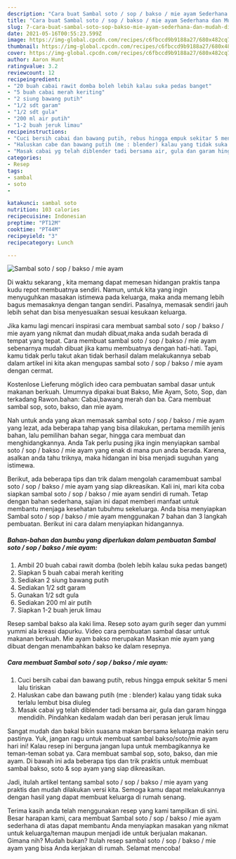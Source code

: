 ```yaml
---
description: "Cara buat Sambal soto / sop / bakso / mie ayam Sederhana dan Mudah Dibuat"
title: "Cara buat Sambal soto / sop / bakso / mie ayam Sederhana dan Mudah Dibuat"
slug: 7-cara-buat-sambal-soto-sop-bakso-mie-ayam-sederhana-dan-mudah-dibuat
date: 2021-05-16T00:55:23.599Z
image: https://img-global.cpcdn.com/recipes/c6fbccd9b9188a27/680x482cq70/sambal-soto-sop-bakso-mie-ayam-foto-resep-utama.jpg
thumbnail: https://img-global.cpcdn.com/recipes/c6fbccd9b9188a27/680x482cq70/sambal-soto-sop-bakso-mie-ayam-foto-resep-utama.jpg
cover: https://img-global.cpcdn.com/recipes/c6fbccd9b9188a27/680x482cq70/sambal-soto-sop-bakso-mie-ayam-foto-resep-utama.jpg
author: Aaron Hunt
ratingvalue: 3.2
reviewcount: 12
recipeingredient:
- "20 buah cabai rawit domba boleh lebih kalau suka pedas banget"
- "5 buah cabai merah keriting"
- "2 siung bawang putih"
- "1/2 sdt garam"
- "1/2 sdt gula"
- "200 ml air putih"
- "1-2 buah jeruk limau"
recipeinstructions:
- "Cuci bersih cabai dan bawang putih, rebus hingga empuk sekitar 5 meni lalu tiriskan"
- "Haluskan cabe dan bawang putih (me : blender) kalau yang tidak suka terlalu lembut bisa diuleg"
- "Masak cabai yg telah diblender tadi bersama air, gula dan garam hingga mendidih. Pindahkan kedalam wadah dan beri perasan jeruk limau"
categories:
- Resep
tags:
- sambal
- soto
- 

katakunci: sambal soto  
nutrition: 103 calories
recipecuisine: Indonesian
preptime: "PT12M"
cooktime: "PT44M"
recipeyield: "3"
recipecategory: Lunch

---
```



![Sambal soto / sop / bakso / mie ayam](https://img-global.cpcdn.com/recipes/c6fbccd9b9188a27/680x482cq70/sambal-soto-sop-bakso-mie-ayam-foto-resep-utama.jpg)

Di waktu  sekarang , kita memang dapat memesan hidangan praktis tanpa kudu repot membuatnya sendiri. Namun, untuk kita yang ingin menyuguhkan masakan istimewa pada keluarga, maka anda memang lebih bagus memasaknya dengan tangan sendiri. Pasalnya, memasak sendiri jauh lebih sehat dan bisa menyesuaikan sesuai kesukaan keluarga.

Jika kamu lagi mencari inspirasi cara membuat sambal soto / sop / bakso / mie ayam yang nikmat dan mudah dibuat,maka anda sudah berada di tempat yang tepat. Cara membuat sambal soto / sop / bakso / mie ayam  sebenarnya mudah dibuat jika kamu membuatnya dengan hati-hati. Tapi, kamu tidak perlu takut akan tidak berhasil dalam melakukannya 
sebab dalam artikel ini kita akan mengupas sambal soto / sop / bakso / mie ayam dengan cermat.  

Kostenlose Lieferung möglich ideo cara pembuatan sambal dasar untuk makanan berkuah. Umumnya dipakai buat Bakso, Mie Ayam, Soto, Sop, dan terkadang Rawon.bahan: Cabai,bawang merah dan ba. Cara membuat sambal sop, soto, bakso, dan mie ayam.

Nah untuk anda yang akan memasak sambal soto / sop / bakso / mie ayam yang lezat, ada beberapa tahap yang bisa dilakukan, pertama memilih jenis bahan, lalu pemilihan bahan segar, hingga cara membuat dan menghidangkannya. Anda Tak perlu pusing jika ingin menyiapkan sambal soto / sop / bakso / mie ayam yang enak di mana pun anda berada. Karena, asalkan anda  tahu triknya, maka hidangan ini bisa menjadi suguhan yang istimewa.

Berikut, ada beberapa tips dan trik dalam mengolah caramembuat sambal soto / sop / bakso / mie ayam yang siap dikreasikan. Kali ini, mari kita coba siapkan sambal soto / sop / bakso / mie ayam sendiri di rumah. Tetap dengan bahan sederhana, sajian ini dapat memberi manfaat untuk membantu menjaga kesehatan tubuhmu sekeluarga. Anda bisa menyiapkan Sambal soto / sop / bakso / mie ayam menggunakan 7 bahan dan 3 langkah pembuatan. Berikut ini cara dalam menyiapkan hidangannya.

<!--inarticleads1-->

##### Bahan-bahan dan bumbu yang diperlukan dalam pembuatan Sambal soto / sop / bakso / mie ayam:

1. Ambil 20 buah cabai rawit domba (boleh lebih kalau suka pedas banget)
1. Siapkan 5 buah cabai merah keriting
1. Sediakan 2 siung bawang putih
1. Sediakan 1/2 sdt garam
1. Gunakan 1/2 sdt gula
1. Sediakan 200 ml air putih
1. Siapkan 1-2 buah jeruk limau


Resep sambal bakso ala kaki lima. Resep soto ayam gurih seger dan yummi yummi ala kreasi dapurku. Video cara pembuatan sambal dasar untuk makanan berkuah. Mie ayam bakso merupakan Maskan mie ayam yang dibuat dengan menambahkan bakso ke dalam resepnya. 

<!--inarticleads2-->

##### Cara membuat Sambal soto / sop / bakso / mie ayam:

1. Cuci bersih cabai dan bawang putih, rebus hingga empuk sekitar 5 meni lalu tiriskan
1. Haluskan cabe dan bawang putih (me : blender) kalau yang tidak suka terlalu lembut bisa diuleg
1. Masak cabai yg telah diblender tadi bersama air, gula dan garam hingga mendidih. Pindahkan kedalam wadah dan beri perasan jeruk limau


Sangat mudah dan bakal bikin suasana makan bersama keluarga makin seru pastinya. Yuk, jangan ragu untuk membuat sambal bakso/soto/mie ayam hari ini! Kalau resep ini berguna jangan lupa untuk membagikannya ke teman-teman sobat ya. Cara membuat sambal sop, soto, bakso, dan mie ayam. Di bawah ini ada beberapa tips dan trik praktis untuk membuat sambal bakso, soto &amp; sop ayam yang siap dikreasikan. 

Jadi, itulah artikel tentang  sambal soto / sop / bakso / mie ayam  yang praktis dan mudah dilakukan versi kita. Semoga kamu dapat melakukannya dengan hasil yang dapat membuat keluarga di rumah senang. 

Terima kasih anda telah menggunakan resep yang kami tampilkan di sini. Besar harapan kami, cara membuat  Sambal soto / sop / bakso / mie ayam sederhana di atas dapat membantu Anda menyiapkan masakan yang nikmat untuk keluarga/teman maupun menjadi ide untuk berjualan makanan. Gimana nih? Mudah bukan? Itulah resep sambal soto / sop / bakso / mie ayam yang bisa Anda kerjakan di rumah. Selamat mencoba!

